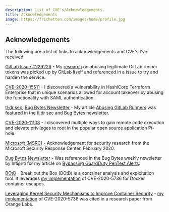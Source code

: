 ```yaml
---
description: List of CVE's/Acknowledgements.
title: Acknowledgements
image: https://frichetten.com/images/home/profile.jpg
---
```

<div class="card">
  <div class="card-block">
    <div class="text-canvas">
      <h2>Acknowledgements</h2>
      <div class="row">
        <div class="col-md">
          <p>The following are a list of links to acknowledgements and CVE's I've received.</p>
          <div><p><a href="https://gitlab.com/gitlab-org/gitlab/-/issues/229226">GitLab Issue #229226</a> - My <a href="https://frichetten.com/blog/abusing-gitlab-runners/?pk_campaign=acknowledgements">research</a> on abusing legitimate GitLab runner tokens was picked up by GitLab itself and referenced in a issue to try and harden the service.</p></div>
          <div><p><a href="https://cve.mitre.org/cgi-bin/cvename.cgi?name=CVE-2020-15511">CVE-2020-15511</a> - I discovered a vulnerability in HashiCorp Terraform Enterprise that in unique scenarios allowed for account takeover by abusing the functionality with SAML authentication.</p></div>
	  <div><p><a href="https://tldrsec.com/blog/tldr-sec-043/#red-team">tl;dr sec</a>, <a href="https://blog.intigriti.com/2020/07/22/bug-bytes-80-ci-dc-kung-fu-path-traversal-via-email-pro-devtool-tips/">Bug Bytes Newsletter</a> - My article <a href="https://frichetten.com/blog/abusing-gitlab-runners/?pk_campaign=acknowledgements">Abusing GitLab Runners</a> was featured in the tl;dr sec and Bug Bytes newsletter.
	  <div><p><a href="https://cve.mitre.org/cgi-bin/cvename.cgi?name=CVE-2020-11108">CVE-2020-11108</a> - I discovered multiple ways to gain remote code execution and elevate privileges to root in the popular open source application Pi-hole.</p></div>
	  <div><p><a href="https://portal.msrc.microsoft.com/en-us/security-guidance/researcher-acknowledgments-online-services">Microsoft (MSRC)</a> - Acknowledgement for security research from the Microsoft Security Response Center. February 2020.</p></div>
          <div><p><a href="https://blog.intigriti.com/2019/09/10/bug-bytes-35-derbycon-roundup-from-zero-to-admin-same-origin-summarised/?cn-reloaded=1">Bug Bytes Newsletter</a> - Was referenced in the Bug Bytes weekly newsletter by Intigriti for my article on <a href="https://frichetten.com/blog/bypass-guardduty-pentest-alerts/?pk_campaign=acknowledgements">Bypassing GuardDuty PenTest Alerts</a>.</p></div>
	  <div><p><a href="https://github.com/brompwnie/botb">BOtB</a> - Break out the Box (BOtB) is a container analysis and exploitation tool. It leverages <a href="https://github.com/Frichetten/CVE-2019-5736-PoC">my implementation</a> of CVE-2020-5736 for Docker container escapes.</p></div>
	  <div><p><a href="https://hal.inria.fr/hal-02169298/document">Leveraging Kernel Security Mechanisms to Improve Container Security</a> - <a href="https://github.com/Frichetten/CVE-2019-5736-PoC">my implementation</a> of CVE-2020-5736 was cited in a research paper from Orange Labs.</p></div>
        </div>
      </div>
    </div>
  </div>
</div>
